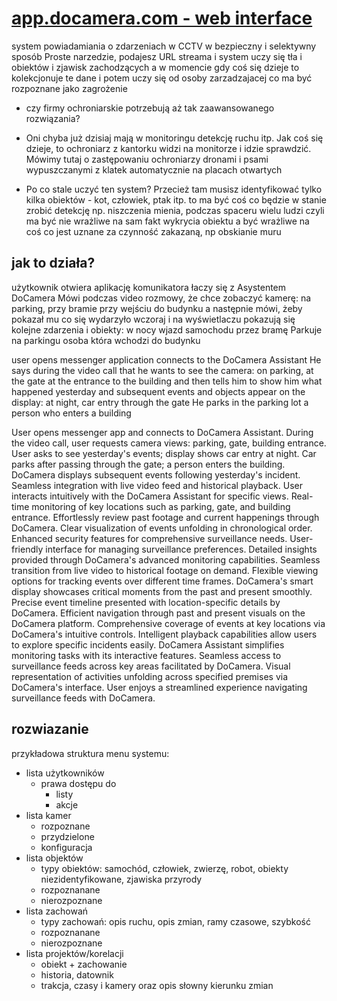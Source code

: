 # [app.docamera.com - web interface](http://app.docamera.com)


system powiadamiania o zdarzeniach w CCTV w bezpieczny i selektywny sposób
Proste narzedzie, podajesz URL streama i system uczy się tła i obiektów i zjawisk zachodzących 
a w momencie gdy coś się dzieje to kolekcjonuje te dane i potem uczy się od osoby zarzadzajacej co ma być rozpoznane jako zagrożenie

+ czy firmy ochroniarskie potrzebują aż tak zaawansowanego rozwiązania?


+ Oni chyba już dzisiaj mają w monitoringu detekcję ruchu itp. Jak coś się dzieje, to ochroniarz z kantorku widzi na monitorze i idzie sprawdzić.
Mówimy tutaj o zastępowaniu ochroniarzy dronami i psami wypuszczanymi z klatek automatycznie na placach otwartych
 
+ Po co stale uczyć ten system? Przecież tam musisz identyfikować tylko kilka obiektów - kot, człowiek, ptak itp.
to ma być coś co będzie w stanie zrobić detekcję np. niszczenia mienia, podczas spaceru wielu ludzi
czyli ma być nie wrażliwe na sam fakt wykrycia obiektu a być wrażliwe na coś co jest uznane za czynność zakazaną, np obskianie muru


## jak to działa?

użytkownik otwiera aplikację komunikatora
łaczy się z Asystentem DoCamera
Mówi podczas video rozmowy, że chce zobaczyć kamerę:
na parking, 
przy bramie
przy wejściu do budynku
a następnie mówi, żeby pokazał mu co się wydarzyło wczoraj 
i na wyświetlaczu pokazują się kolejne zdarzenia i obiekty:
w nocy wjazd samochodu przez bramę
Parkuje na parkingu
osoba która wchodzi do budynku


user opens messenger application
connects to the DoCamera Assistant
He says during the video call that he wants to see the camera:
on parking,
at the gate
at the entrance to the building
and then tells him to show him what happened yesterday
and subsequent events and objects appear on the display:
at night, car entry through the gate
He parks in the parking lot
a person who enters a building


User opens messenger app and connects to DoCamera Assistant.
During the video call, user requests camera views: parking, gate, building entrance.
User asks to see yesterday's events; display shows car entry at night.
Car parks after passing through the gate; a person enters the building.
DoCamera displays subsequent events following yesterday's incident.
Seamless integration with live video feed and historical playback.
User interacts intuitively with the DoCamera Assistant for specific views.
Real-time monitoring of key locations such as parking, gate, and building entrance.
Effortlessly review past footage and current happenings through DoCamera.
Clear visualization of events unfolding in chronological order.
Enhanced security features for comprehensive surveillance needs.
User-friendly interface for managing surveillance preferences.
Detailed insights provided through DoCamera's advanced monitoring capabilities.
Seamless transition from live video to historical footage on demand.
Flexible viewing options for tracking events over different time frames.
DoCamera's smart display showcases critical moments from the past and present smoothly.
Precise event timeline presented with location-specific details by DoCamera.
Efficient navigation through past and present visuals on the DoCamera platform.
Comprehensive coverage of events at key locations via DoCamera's intuitive controls.
Intelligent playback capabilities allow users to explore specific incidents easily.
DoCamera Assistant simplifies monitoring tasks with its interactive features.
Seamless access to surveillance feeds across key areas facilitated by DoCamera.
Visual representation of activities unfolding across specified premises via DoCamera's interface.
User enjoys a streamlined experience navigating surveillance feeds with DoCamera.


## rozwiazanie

 przykładowa struktura menu systemu:

+ lista użytkowników
  + prawa dostępu do
    + listy
    + akcje    
+ lista kamer
  + rozpoznane
  + przydzielone
  + konfiguracja 
+ lista objektów
  + typy obiektów: samochód, człowiek, zwierzę, robot, obiekty niezidentyfikowane, zjawiska przyrody
  + rozpoznanane
  + nierozpoznane
+ lista zachowań
  + typy zachowań: opis ruchu, opis zmian, ramy czasowe, szybkość
  + rozpoznanane
  + nierozpoznane
+ lista projektów/korelacji
  + obiekt + zachowanie
  + historia, datownik
  + trakcja, czasy i kamery oraz opis słowny kierunku zmian
